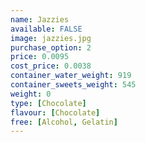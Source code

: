 ```yaml
---
name: Jazzies
available: FALSE
image: jazzies.jpg
purchase_option: 2
price: 0.0095
cost_price: 0.0038
container_water_weight: 919
container_sweets_weight: 545
weight: 0
type: [Chocolate]
flavour: [Chocolate]
free: [Alcohol, Gelatin]
---
```

